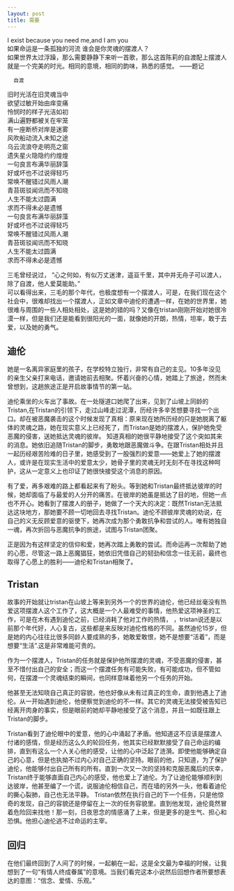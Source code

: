 ```yaml
---
layout: post
title: 需要
---
```



I exist because you need me,and I am you  
如果命运是一条孤独的河流 谁会是你灵魂的摆渡人？  
如果世界太过浮躁，那么需要静静下来听一首歌，那么这首陈莉的自渡配上摆渡人就是一个完美的时光。相同的意境，相同的韵味，熟悉的感觉。 
                                                   ——题记  
                                                   
      自渡
      
旧时光活在旧灵魂当中  
欲望过敏开始由痒变痛  
怜悯时的样子光洁如初  
满山遍野都被关在牢笼  
有一座断桥对岸是迷雾  
风吹船动流入未知之途  
乌云流浪夺走明亮之窗  
遗失星火隐隐约约煌煌  
一句良言布满华丽辞藻  
好或坏也不过说得轻巧  
常唤不醒错过风雨人潮  
青苔斑驳闻讯而不知晓  
人生不能太过圆满  
求而不得未必是遗憾  
一句良言布满华丽辞藻  
好或坏也不过说得轻巧  
常唤不醒错过风雨人潮  
青苔斑驳闻讯而不知晓  
人生不能太过圆满  
求而不得未必是遗憾  

三毛曾经说过， “心之何如，有似万丈迷津，遥亘千里，其中并无舟子可以渡人，除了自渡，他人爱莫能助。”  
可以看得出来，三毛的那个年代，也极度想有一个摆渡人，可是，在我们现在这个社会中，很难却找出一个摆渡人，正如文章中迪伦的遭遇一样，在她的世界里，她很难与周围的一些人相处相处，这是她的错的吗？又像在tristan刚刚开始对她很冷漠一样，但是我们还是能看到很阳光的一面，就像她的开朗，热情，坦率，敢于去爱，以及她的勇气。

##  迪伦  

她是一名离异家庭里的孩子，在学校特立独行，非常有自己的主见。10多年没见的亲生父亲打来电话，邀请她前去相聚。怀着兴奋的心情，她踏上了旅途，然而未曾想到，这趟旅途正是开启故事情节的第一站。  

迪伦乘坐的火车出了事故。在一处隧道口她爬了出来，见到了山坡上同龄的Tristan,在Tristan的引领下，走过山峰走过泥潭，历经许多辛苦想要寻找一个出口。却在被恶魔袭击的这个时候发现了真相：原来现在她所历经的只是她脱离了躯体的灵魂之路，她在现实意义上已经死了，而Tristan是她的摆渡人，保护她免受恶魔的侵害，送她抵达灵魂的彼岸。
知道真相的她很平静地接受了这个突如其来的消息。她依旧追随Tristan的脚步，勇敢地跟恶魔做斗争。在跟Tristan相处并且一起历经艰苦险难的日子里，她感受到了一股强烈的爱意——她爱上了她的摆渡人，或许是在现实生活中的爱意太少，她骨子里的灵魂无时无刻不在寻找这种呵护，这从一定意义上也印证了她很快接受这个消息的原因。  

有了爱，再多艰难的路上都看起来有了盼头。等到她和Tristan最终抵达彼岸的时候，她却面临了与最爱的人分开的痛苦。在彼岸的她虽是抵达了目的地，但她一点也不开心。她看到了摆渡人的册子，她做了一个天大的决定：既然Tristan无法抵达这块地方，那她要不顾一切地回去寻找Tristan。迪伦不顾彼岸灵魂的劝说，在自己的义无反顾爱意的驱使下，她再次成为那个勇敢抗争和尝试的人。唯有她独自一魂，再次折回与恶魔抗争的旅途，试图与Tristan团聚。  

正是因为有这样坚定的信仰和爱，她再次踏上勇敢的尝试。而命运再一次帮助了她的心愿，尽管这一路上恶魔猖狂，她依旧凭借自己的韧劲和信念一往无前，最终也取得了心愿上的胜利——迪伦和Tristan相聚了。

## Tristan  

故事的开始就让tristan在山坡上等来到另外一个的世界的迪伦，他已经丝毫没有热爱这项摆渡人这个工作了，这大概是一个人最难受的事情，他热爱这项神圣的工作，可是在木有遇到迪伦之前，已经消耗了他对工作的热情，
，tristan说还是以前那个年代好，人心复古，这些都是来反映对迪伦性格的不同。虽然迪伦15岁，但是她的内心往往比很多同龄人要成熟的多，她敢爱敢恨，她不是想要“活着”，而是想要“生活”.这是非常难能可贵的。  

作为一个摆渡人，Tristan的任务就是保护他所摆渡的灵魂，不受恶魔的侵害，甚至不惜付出自己的安全；而这一个摆渡任务有可能失败，有可能成功，但不管如何，在摆渡一个灵魂结束的瞬间，也同样意味着他另一个任务的开始。  

他甚至无法知晓自己真正的容貌，他也好像从未有过真正的生命，直到他遇上了迪伦。从一开始遇到迪伦，他便察觉到迪伦的不一样。其它的灵魂无法接受被告知已经离开肉身的事实，但是眼前的她却平静地接受了这个消息，并且一如既往跟上Tristan的脚步。  

Tristan看到了迪伦眼中的爱意，他的心中涌起了矛盾。他知道这不应该是摆渡人付诸的感情，但是经历这么久的轮回任务，他其实已经默默接受了自己命运的编排，直到有这么一个人关心他的感受，让他的心中泛起了涟漪。即使他能够确定自己的心意，但是也执拗不过内心对自己正确的坚持。眼前的他，只知道，为了保护迪伦，他能够付出自己所有的所有。直到一次又一次的坚持和克服恶魔后的庆幸，Tristan终于能够直面自己内心的感受，他也爱上了迪伦。为了让迪伦能够顺利到达彼岸，他甚至编了一个谎，说服迪伦相信自己，而在墙的另外一头，他看着迪伦的撕心裂肺，自己也无法平静。
Tristan依然在执行自己的下一个任务，只是他惊奇的发现，自己的容貌还是停留在上一次的任务容貌里。直到他发现，迪伦竟然冒着危险回来找他！那一刻，日夜思念的情感涌了上来，但是更多的是生气、担心和恐惧。他担心迪伦逃不过命运的主宰。

## 回归  

在他们最终回到了人间了的时候，一起躺在一起，这是全文最为幸福的时候，让我想到了一句“有情人终成眷属”的意境。当我们看完这本小说然后回想作者所要想表达的意图：“信念、爱情、乐观。”
